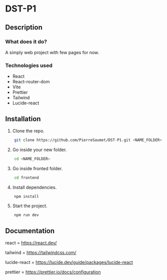 # DST-P1

## Description
### What does it do?
A simply web project with few pages for now.

### Technologies used
- React
- React-router-dom
- Vite
- Prettier
- Tailwind
- Lucide-react



## Installation
1. Clone the repo.
```bash
    git clone https://github.com/PierreSaumet/DST-P1.git <NAME_FOLDER>
```

2. Go inside your new folder.
```bash
    cd <NAME_FOLDER>
```

3. Go inside fronted folder.
```bash
    cd frontend
```

4. Install dependencies.
```bash
    npm install
```

5. Start the project.
```bash
    npm run dev
```


## Documentation
react = https://react.dev/

tailwind = https://tailwindcss.com/

lucide-react = https://lucide.dev/guide/packages/lucide-react

prettier = https://prettier.io/docs/configuration


